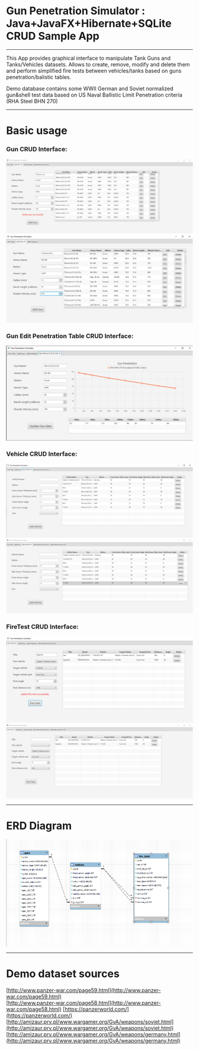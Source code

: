 #  Gun Penetration Simulator : Java+JavaFX+Hibernate+SQLite CRUD Sample App

<hr>


This App provides graphical interface to manipulate Tank Guns and Tanks/Vehicles datasets. Allows to create, remove, modify and delete them and perform simplified fire tests between vehicles/tanks based on guns penetration/balistic tables.

Demo database contains some WWII German and Soviet normalized gun&shell test data based on US Naval Ballistic Limit Penetration criteria (RHA Steel BHN 270)

<hr>

# Basic usage
 ### Gun CRUD Interface:

![](./readme/1.gif) 
![](./readme/1.png)

### Gun Edit Penetration Table CRUD Interface:

![](./readme/2.png)


 
 ### Vehicle CRUD Interface:

 ![](./readme/3.png)
 ![](./readme/2.gif)

 ### FireTest CRUD Interface:

 ![](./readme/4.png)
 ![](./readme/3.gif)

<hr>

# ERD Diagram
![](./readme/erd.png)
<hr>

# Demo dataset sources
[http://www.panzer-war.com/page59.html](http://www.panzer-war.com/page59.html)  
[http://www.panzer-war.com/page58.html](http://www.panzer-war.com/page58.html)
[https://panzerworld.com/](https://panzerworld.com/)  
[http://amizaur.prv.pl/www.wargamer.org/GvA/weapons/soviet.html](http://amizaur.prv.pl/www.wargamer.org/GvA/weapons/soviet.html)  
[http://amizaur.prv.pl/www.wargamer.org/GvA/weapons/germany.html](http://amizaur.prv.pl/www.wargamer.org/GvA/weapons/germany.html)

